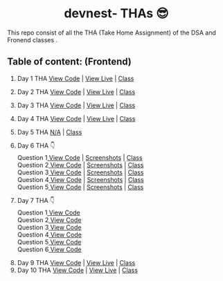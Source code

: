 <h1 style="text-align:center;">devnest- THAs 😎</h1>

This repo consist of all the THA (Take Home Assignment) of the  DSA and Fronend classes .

## Table of content: (Frontend)


1. Day 1 THA [View Code](https://github.com/devsurajrai/devnest/blob/main/Frontend/Day-1/index.html) | [View Live](https://day-1.netlify.app) | [Class](https://www.youtube.com/watch?v=KnZa_Ri_B18&list=PLqcJACtjWm_Xx_l75dfg4MGAhIrpCnxFV)
2. Day 2 THA [View Code](https://github.com/devsurajrai/devnest/blob/main/Frontend/Day-2/day-2/index.html) | [View Live](https://css-basic-styling.netlify.app) | [Class](https://www.youtube.com/watch?v=porf5cZwExI&list=PLqcJACtjWm_Xx_l75dfg4MGAhIrpCnxFV&index=2)
3. Day 3 THA [View Code](https://github.com/devsurajrai/devnest/blob/main/Frontend/Day-3/day-3/index.html) | [View Live](https://remume-template.netlify.app) | [Class](https://www.youtube.com/watch?v=EmXf7YcFmhs&list=PLqcJACtjWm_Xx_l75dfg4MGAhIrpCnxFV&index=4)
4. Day 4 THA [View Code](https://github.com/devsurajrai/devnest/blob/main/Frontend/Day-3/day-4/index.html) | [View Live](https://clock-day-4.netlify.app) | [Class](https://www.youtube.com/watch?v=Tl2yie4qDLQ&list=PLqcJACtjWm_Xx_l75dfg4MGAhIrpCnxFV&index=5)

5. Day 5 THA [N/A]() | [Class](https://www.youtube.com/watch?v=Yxj54m8dGNg&list=PLqcJACtjWm_Xx_l75dfg4MGAhIrpCnxFV&index=6)
6. <p style="line-height:10px">Day 6 THA 👇 </p>
            
  <ul style="list-style-type:none;">
  <li>Question 1<a href="https://github.com/devsurajrai/devnest/blob/main/Frontend/Day-6/Q1/Q.1_is_array.mjs" > View Code</a><span> | </span> <a href="https://github.com/devsurajrai/devnest/tree/main/Frontend/Day-6/Q1">Screenshots</a><span> | </span><a href="https://www.youtube.com/watch?v=Yxj54m8dGNg&list=PLqcJACtjWm_Xx_l75dfg4MGAhIrpCnxFV&index=7">Class</a></li> 
  <li>Question 2<a href="https://github.com/devsurajrai/devnest/blob/main/Frontend/Day-6/Q2/Q.2_array_clone.mjs" > View Code</a><span> | </span> <a href="https://github.com/devsurajrai/devnest/blob/main/Frontend/Day-6/Q2/Screen%20Shot%201943-04-22%20at%202.52.01%20PM.png">Screenshots</a><span> | </span><a href="https://www.youtube.com/watch?v=Yxj54m8dGNg&list=PLqcJACtjWm_Xx_l75dfg4MGAhIrpCnxFV&index=7">Class</a></li> 
  <li>Question 3<a href="https://github.com/devsurajrai/devnest/blob/main/Frontend/Day-6/Q3/Q.3_first_n_elements.mjs" > View Code</a><span> | </span> <a href="https://github.com/devsurajrai/devnest/blob/main/Frontend/Day-6/Q3/Screen%20Shot%201943-04-22%20at%202.51.27%20PM.png">Screenshots</a><span> | </span><a href="https://www.youtube.com/watch?v=Yxj54m8dGNg&list=PLqcJACtjWm_Xx_l75dfg4MGAhIrpCnxFV&index=7">Class</a></li> 
  <li>Question 4<a href="https://github.com/devsurajrai/devnest/blob/main/Frontend/Day-6/Q4/Q.4_string-concatination.mjs" > View Code</a><span> | </span> <a href="https://github.com/devsurajrai/devnest/blob/main/Frontend/Day-6/Q4/Screen%20Shot%201943-04-22%20at%202.49.59%20PM.png">Screenshots</a><span> | </span><a href="https://www.youtube.com/watch?v=Yxj54m8dGNg&list=PLqcJACtjWm_Xx_l75dfg4MGAhIrpCnxFV&index=7">Class</a></li> 
  <li>Question 5<a href="https://github.com/devsurajrai/devnest/blob/main/Frontend/Day-6/Q5/Q.5_most-frequent.mjs" > View Code</a><span> | </span> <a href="https://github.com/devsurajrai/devnest/blob/main/Frontend/Day-6/Q5/Screen%20Shot%201943-04-22%20at%202.37.15%20PM.png">Screenshots</a><span> | </span><a href="https://www.youtube.com/watch?v=Yxj54m8dGNg&list=PLqcJACtjWm_Xx_l75dfg4MGAhIrpCnxFV&index=7">Class</a></li> 
  
  </ul>

  7. <p style="line-height:10px">Day 7 THA 👇 </p>
            
  <ul style="list-style-type:none;">
  <li>Question 1<a href="https://github.com/devsurajrai/devsnest/tree/main/Frontend/Day-7/day-7/Q-1" > View Code</a></li> 
  <li>Question 2<a href="https://github.com/devsurajrai/devsnest/tree/main/Frontend/Day-7/day-7/Q-2" > View Code</a></li>
  <li>Question 3<a href="https://github.com/devsurajrai/devsnest/tree/main/Frontend/Day-7/day-7/Q-3" > View Code</a></li> 
  <li>Question 4<a href="https://github.com/devsurajrai/devsnest/tree/main/Frontend/Day-7/day-7/Q-4" > View Code</a></li> 
  <li>Question 5<a href="https://github.com/devsurajrai/devsnest/tree/main/Frontend/Day-7/day-7/Q-5" > View Code</a> </li>
  <li>Question 6<a href="https://github.com/devsurajrai/devsnest/tree/main/Frontend/Day-7/day-7/Q-6" > View Code</a></li> 
</ul>


8. Day 9 THA [View Code](https://github.com/devsurajrai/devnest/tree/main/Frontend/Day-9) | [View Live](https://seat-booking.netlify.app/) | [Class](https://www.youtube.com/watch?v=j9gacsYnjWE&list=PLqcJACtjWm_Xx_l75dfg4MGAhIrpCnxFV&index=12)
9. Day 10 THA [View Code](https://github.com/devsurajrai/devnest/tree/main/Frontend/Day-9) | [View Live](https://seat-booking.netlify.app/) | [Class](https://www.youtube.com/watch?v=j9gacsYnjWE&list=PLqcJACtjWm_Xx_l75dfg4MGAhIrpCnxFV&index=12)
   

   
